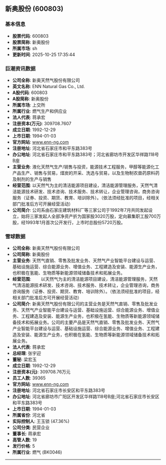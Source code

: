 ## 新奥股份 (600803)

### 基本信息

- **股票代码**: 600803
- **股票简称**: 新奥股份
- **所属市场**: sh
- **更新时间**: 2025-10-25 17:35:44

### 巨潮资讯数据

- **公司全称**: 新奥天然气股份有限公司
- **英文名称**: ENN Natural Gas Co., Ltd.
- **A股代码**: 600803
- **A股简称**: 新奥股份
- **所属市场**: 上交所
- **所属行业**: 燃气生产和供应业
- **法人代表**: 蒋承宏
- **注册资本(万元)**: 309708.7607
- **成立日期**: 1992-12-29
- **上市日期**: 1994-01-03
- **官方网站**: www.enn-ng.com
- **注册地址**: 河北省石家庄市和平东路383号
- **办公地址**: 河北省石家庄市和平东路383号；河北省廊坊市开发区华祥路118号B座
- **主营业务**: 液化天然气生产/销售与投资，能源技术工程服务，甲醇等能源化工产品生产、销售与贸易，煤炭的开采、洗选与贸易，以及生物制农兽药原料药及制剂的生产与销售
- **经营范围**: 以天然气为主的清洁能源项目建设，清洁能源管理服务，天然气清洁能源技术研发、技术咨询、技术服务、技术转让，企业管理咨询，商务咨询服务（证券、投资、期货、教育、培训除外）。（依法须经批准的项目，经相关部门批准后方可开展经营活动）
- **公司简介**: 公司系由石家庄建筑材料厂等三家公司于1992年7月共同发起设立，始将三家发起人全部净资产折为国家股3020万股，定向募集职工股700万股，经1993年1月首次公开发行，上市时总股份5720万股。

### 雪球数据

- **公司全称**: 新奥天然气股份有限公司
- **公司简称**: 新奥股份
- **主营业务**: 天然气直销、零售及批发业务、天然气产业智能平台建设与运营、基础设施运营、综合能源业务、增值业务、工程建造及安装、能源生产业务，也积极在氢能、生物质等新能源领域储备技术和拓展业务。
- **经营范围**: 　　以天然气为主的清洁能源项目建设，清洁能源管理服务，天然气清洁能源技术研发、技术咨询、技术服务、技术转让，企业管理咨询，商务咨询服务（证券、投资、期货、教育、培训除外）。（依法须经批准的项目，经相关部门批准后方可开展经营活动）
- **公司简介**: 新奥天然气股份有限公司的主营业务是天然气直销、零售及批发业务、天然气产业智能平台建设与运营、基础设施运营、综合能源业务、增值业务、工程建造及安装、能源生产业务，也积极在氢能、生物质等新能源领域储备技术和拓展业务。公司的主要产品是天然气直销、零售及批发业务、天然气产业智能平台建设与运营、基础设施运营、综合能源业务、增值业务、工程建造及安装、能源生产业务，也积极在氢能、生物质等新能源领域储备技术和拓展业务。
- **法人代表**: 蒋承宏
- **总经理**: 张宇迎
- **董秘**: 梁宏玉
- **成立日期**: 1992-12-29
- **注册资本(元)**: 309708.76万元
- **员工人数**: 39365
- **官方网站**: www.enn-ng.com
- **注册地址**: 河北省石家庄市长安区和平东路383号
- **办公地址**: 河北省廊坊市广阳区开发区华祥路118号B座;河北省石家庄市长安区和平东路383号
- **上市日期**: 1994-01-03
- **所属省份**: 河北省
- **实际控制人**: 王玉锁 (47.36%)
- **公司分类**: 民营企业
- **董事长**: 蒋承宏
- **高管人数**: 19
- **发行价格**: 5
- **所属行业**: 燃气 (BK0046)

---